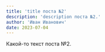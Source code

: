 ```yaml
---
title: 'title поста №2'
description: 'description поста №2.'
author: 'Иван Иванович'
date: 2023-07-04
---
```


Какой-то текст поста №2.
